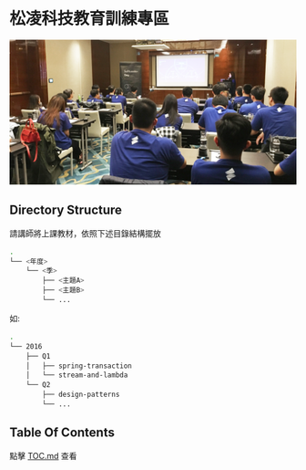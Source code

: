 # 松凌科技教育訓練專區

![](./training.png)

## Directory Structure

請講師將上課教材，依照下述目錄結構擺放

```sh
.
└── <年度>
    └── <季>
        ├── <主題A>
        ├── <主題B>
        └── ...
```

如:

```sh
.
└── 2016
    ├── Q1
    │   ├── spring-transaction
    │   └── stream-and-lambda
    └── Q2
        ├── design-patterns
        └── ...
```

## Table Of Contents

點擊 [TOC.md](./TOC.md) 查看
